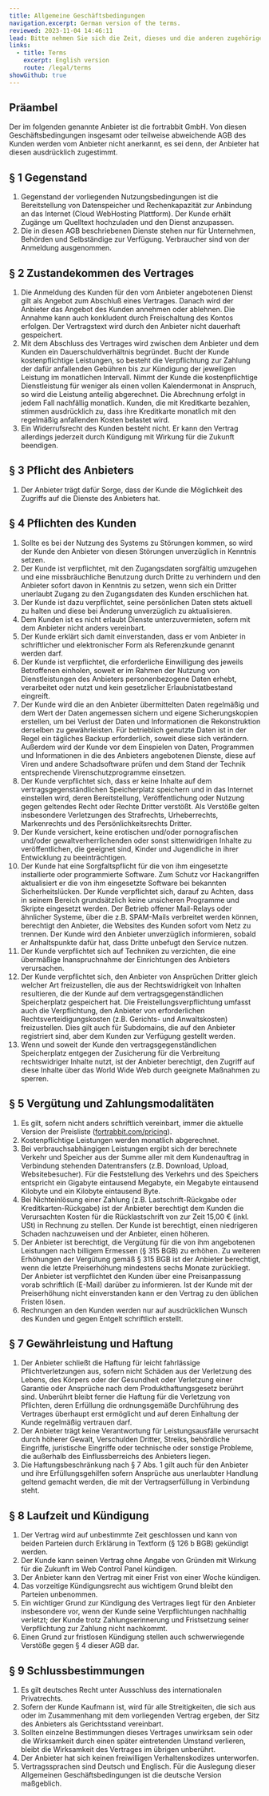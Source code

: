 ```yaml
---
title: Allgemeine Geschäftsbedingungen
navigation.excerpt: German version of the terms.
reviewed: 2023-11-04 14:46:11
lead: Bitte nehmen Sie sich die Zeit, dieses und die anderen zugehörigen rechtlichen Dokumente zu lesen. Im Folgenden finden Sie die grundlegenden Bedingungen, unter denen Fortrabbit seinen Kunden seine PHP-Cloud-Hosting-Dienste anbietet.
links:
  - title: Terms
    excerpt: English version
    route: /legal/terms
showGithub: true
---
```


## Präambel

Der im folgenden genannte Anbieter ist die fortrabbit GmbH. Von diesen Geschäftsbedingungen insgesamt oder teilweise abweichende AGB des Kunden werden vom Anbieter nicht anerkannt, es sei denn, der Anbieter hat diesen ausdrücklich zugestimmt.

## § 1 Gegenstand

1. Gegenstand der vorliegenden Nutzungsbedingungen ist die Bereitstellung von Datenspeicher und Rechenkapazität zur Anbindung an das Internet (Cloud WebHosting Plattform). Der Kunde erhält Zugänge um Quelltext hochzuladen und den Dienst anzupassen.
2. Die in diesen AGB beschriebenen Dienste stehen nur für Unternehmen, Behörden und Selbständige zur Verfügung. Verbraucher sind von der Anmeldung ausgenommen.

## § 2 Zustandekommen des Vertrages

1. Die Anmeldung des Kunden für den vom Anbieter angebotenen Dienst gilt als Angebot zum Abschluß eines Vertrages. Danach wird der Anbieter das Angebot des Kunden annehmen oder ablehnen. Die Annahme kann auch konkludent durch Freischaltung des Kontos erfolgen. Der Vertragstext wird durch den Anbieter nicht dauerhaft gespeichert.
2. Mit dem Abschluss des Vertrages wird zwischen dem Anbieter und dem Kunden ein Dauerschuldverhältnis begründet. Bucht der Kunde kostenpflichtige Leistungen, so besteht die Verpflichtung zur Zahlung der dafür anfallenden Gebühren bis zur Kündigung der jeweiligen Leistung im monatlichen Intervall. Nimmt der Kunde die kostenpflichtige Dienstleistung für weniger als einen vollen Kalendermonat in Anspruch, so wird die Leistung anteilig abgerechnet. Die Abrechnung erfolgt in jedem Fall nachfällig monatlich. Kunden, die mit Kreditkarte bezahlen, stimmen ausdrücklich zu, dass ihre Kreditkarte monatlich mit den regelmäßig anfallenden Kosten belastet wird.
3. Ein Widerrufsrecht des Kunden besteht nicht. Er kann den Vertrag allerdings jederzeit durch Kündigung mit Wirkung für die Zukunft beendigen.

## § 3 Pflicht des Anbieters

1. Der Anbieter trägt dafür Sorge, dass der Kunde die Möglichkeit des Zugriffs auf die Dienste des Anbieters hat.

## § 4 Pflichten des Kunden

1. Sollte es bei der Nutzung des Systems zu Störungen kommen, so wird der Kunde den Anbieter von diesen Störungen unverzüglich in Kenntnis setzen.
2. Der Kunde ist verpflichtet, mit den Zugangsdaten sorgfältig umzugehen und eine missbräuchliche Benutzung durch Dritte zu verhindern und den Anbieter sofort davon in Kenntnis zu setzen, wenn sich ein Dritter unerlaubt Zugang zu den Zugangsdaten des Kunden erschlichen hat.
3. Der Kunde ist dazu verpflichtet, seine persönlichen Daten stets aktuell zu halten und diese bei Änderung unverzüglich zu aktualisieren.
4. Dem Kunden ist es nicht erlaubt Dienste unterzuvermieten, sofern mit dem Anbieter nicht anders vereinbart.
5. Der Kunde erklärt sich damit einverstanden, dass er vom Anbieter in schriftlicher und elektronischer Form als Referenzkunde genannt werden darf.
6. Der Kunde ist verpflichtet, die erforderliche Einwilligung des jeweils Betroffenen einholen, soweit er im Rahmen der Nutzung von Dienstleistungen des Anbieters personenbezogene Daten erhebt, verarbeitet oder nutzt und kein gesetzlicher Erlaubnistatbestand eingreift.
7. Der Kunde wird die an den Anbieter übermittelten Daten regelmäßig und dem Wert der Daten angemessen sichern und eigene Sicherungskopien erstellen, um bei Verlust der Daten und Informationen die Rekonstruktion derselben zu gewährleisten. Für betrieblich genutzte Daten ist in der Regel ein tägliches Backup erforderlich, soweit diese sich verändern. Außerdem wird der Kunde vor dem Einspielen von Daten, Programmen und Informationen in die des Anbieters angebotenen Dienste, diese auf Viren und andere Schadsoftware prüfen und dem Stand der Technik entsprechende Virenschutzprogramme einsetzen.
8. Der Kunde verpflichtet sich, dass er keine Inhalte auf dem vertragsgegenständlichen Speicherplatz speichern und in das Internet einstellen wird, deren Bereitstellung, Veröffentlichung oder Nutzung gegen geltendes Recht oder Rechte Dritter verstößt. Als Verstöße gelten insbesondere Verletzungen des Strafrechts, Urheberrechts, Markenrechts und des Persönlichkeitsrechts Dritter.
9. Der Kunde versichert, keine erotischen und/oder pornografischen und/oder gewaltverherrlichenden oder sonst sittenwidrigen Inhalte zu veröffentlichen, die geeignet sind, Kinder und Jugendliche in ihrer Entwicklung zu beeinträchtigen.
10. Der Kunde hat eine Sorgfaltspflicht für die von ihm eingesetzte installierte oder programmierte Software. Zum Schutz vor Hackangriffen aktualisiert er die von ihm eingesetzte Software bei bekannten Sicherheitslücken. Der Kunde verpflichtet sich, darauf zu Achten, dass in seinem Bereich grundsätzlich keine unsicheren Programme und Skripte eingesetzt werden. Der Betrieb offener Mail-Relays oder ähnlicher Systeme, über die z.B. SPAM-Mails verbreitet werden können, berechtigt den Anbieter, die Websites des Kunden sofort vom Netz zu trennen. Der Kunde wird den Anbieter unverzüglich informieren, sobald er Anhaltspunkte dafür hat, dass Dritte unbefugt den Service nutzen.
11. Der Kunde verpflichtet sich auf Techniken zu verzichten, die eine übermäßige Inanspruchnahme der Einrichtungen des Anbieters verursachen.
12. Der Kunde verpflichtet sich, den Anbieter von Ansprüchen Dritter gleich welcher Art freizustellen, die aus der Rechtswidrigkeit von Inhalten resultieren, die der Kunde auf dem vertragsgegenständlichen Speicherplatz gespeichert hat. Die Freistellungsverpflichtung umfasst auch die Verpflichtung, den Anbieter von erforderlichen Rechtsverteidigungskosten (z.B. Gerichts- und Anwaltskosten) freizustellen. Dies gilt auch für Subdomains, die auf den Anbieter registriert sind, aber dem Kunden zur Verfügung gestellt werden.
13. Wenn und soweit der Kunde den vertragsgegenständlichen Speicherplatz entgegen der Zusicherung für die Verbreitung rechtswidriger Inhalte nutzt, ist der Anbieter berechtigt, den Zugriff auf diese Inhalte über das World Wide Web durch geeignete Maßnahmen zu sperren.

## § 5 Vergütung und Zahlungsmodalitäten

1. Es gilt, sofern nicht anders schriftlich vereinbart, immer die aktuelle Version der Preisliste ([fortrabbit.com/pricing](http://www.fortrabbit.com/pricing)).
2. Kostenpflichtige Leistungen werden monatlich abgerechnet.
3. Bei verbrauchsabhängigen Leistungen ergibt sich der berechnete Verkehr und Speicher aus der Summe aller mit dem Kundenauftrag in Verbindung stehenden Datentransfers (z.B. Download, Upload, Websitebesucher). Für die Feststellung des Verkehrs und des Speichers entspricht ein Gigabyte eintausend Megabyte, ein Megabyte eintausend Kilobyte und ein Kilobyte eintausend Byte.
4. Bei Nichteinlösung einer Zahlung (z.B. Lastschrift-Rückgabe oder Kreditkarten-Rückgabe) ist der Anbieter berechtigt dem Kunden die Verursachten Kosten für die Rücklastschrift von zur Zeit 15,00 € (inkl. USt) in Rechnung zu stellen. Der Kunde ist berechtigt, einen niedrigeren Schaden nachzuweisen und der Anbieter, einen höheren.
5. Der Anbieter ist berechtigt, die Vergütung für die von ihm angebotenen Leistungen nach billigem Ermessen (§ 315 BGB) zu erhöhen. Zu weiteren Erhöhungen der Vergütung gemäß § 315 BGB ist der Anbieter berechtigt, wenn die letzte Preiserhöhung mindestens sechs Monate zurückliegt. Der Anbieter ist verpflichtet den Kunden über eine Preisanpassung vorab schriftlich (E-Mail) darüber zu informieren. Ist der Kunde mit der Preiserhöhung nicht einverstanden kann er den Vertrag zu den üblichen Fristen lösen.
6. Rechnungen an den Kunden werden nur auf ausdrücklichen Wunsch des Kunden und gegen Entgelt schriftlich erstellt.

## § 7 Gewährleistung und Haftung

1. Der Anbieter schließt die Haftung für leicht fahrlässige Pflichtverletzungen aus, sofern nicht Schäden aus der Verletzung des Lebens, des Körpers oder der Gesundheit oder Verletzung einer Garantie oder Ansprüche nach dem Produkthaftungsgesetz berührt sind. Unberührt bleibt ferner die Haftung für die Verletzung von Pflichten, deren Erfüllung die ordnungsgemäße Durchführung des Vertrages überhaupt erst ermöglicht und auf deren Einhaltung der Kunde regelmäßig vertrauen darf.
2. Der Anbieter trägt keine Verantwortung für Leistungsausfälle verursacht durch höherer Gewalt, Verschulden Dritter, Streiks, behördliche Eingriffe, juristische Eingriffe oder technische oder sonstige Probleme, die außerhalb des Einflussberreichs des Anbieters liegen.
3. Die Haftungsbeschränkung nach § 7 Abs. 1 gilt auch für den Anbieter und ihre Erfüllungsgehilfen sofern Ansprüche aus unerlaubter Handlung geltend gemacht werden, die mit der Vertragserfüllung in Verbindung steht.

## § 8 Laufzeit und Kündigung

1. Der Vertrag wird auf unbestimmte Zeit geschlossen und kann von beiden Parteien durch Erklärung in Textform (§ 126 b BGB) gekündigt werden.
2. Der Kunde kann seinen Vertrag ohne Angabe von Gründen mit Wirkung für die Zukunft im Web Control Panel kündigen.
3. Der Anbieter kann den Vertrag mit einer Frist von einer Woche kündigen.
4. Das vorzeitige Kündigungsrecht aus wichtigem Grund bleibt den Parteien unbenommen.
5. Ein wichtiger Grund zur Kündigung des Vertrages liegt für den Anbieter insbesondere vor, wenn der Kunde seine Verpflichtungen nachhaltig verletzt; der Kunde trotz Zahlungserinnerung und Fristsetzung seiner Verpflichtung zur Zahlung nicht nachkommt.
6. Einen Grund zur fristlosen Kündigung stellen auch schwerwiegende Verstöße gegen § 4 dieser AGB dar.

## § 9 Schlussbestimmungen

1. Es gilt deutsches Recht unter Ausschluss des internationalen Privatrechts.
2. Sofern der Kunde Kaufmann ist, wird für alle Streitigkeiten, die sich aus oder im Zusammenhang mit dem vorliegenden Vertrag ergeben, der Sitz des Anbieters als Gerichtsstand vereinbart.
3. Sollten einzelne Bestimmungen dieses Vertrages unwirksam sein oder die Wirksamkeit durch einen später eintretenden Umstand verlieren, bleibt die Wirksamkeit des Vertrages im übrigen unberührt.
4. Der Anbieter hat sich keinen freiwilligen Verhaltenskodizes unterworfen.
5. Vertragssprachen sind Deutsch und Englisch. Für die Auslegung dieser Allgemeinen Geschäftsbedingungen ist die deutsche Version maßgeblich.
